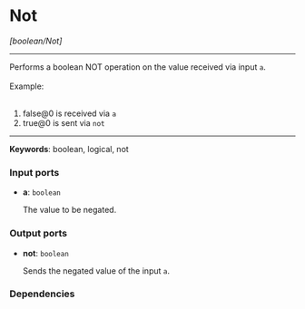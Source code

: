 # Not

_[boolean/Not]_

---

Performs a boolean NOT operation on the value received via input `a`.<br>
<br>
Example:<br>
<br>
1. false@0 is received via `a`<br>
2. true@0 is sent via `not`<br>

---

__Keywords__: boolean, logical, not

### Input ports

* __a__: ` boolean `


    The value to be negated.<br>

### Output ports

* __not__: ` boolean `


    Sends the negated value of the input `a`.<br>

### Dependencies




